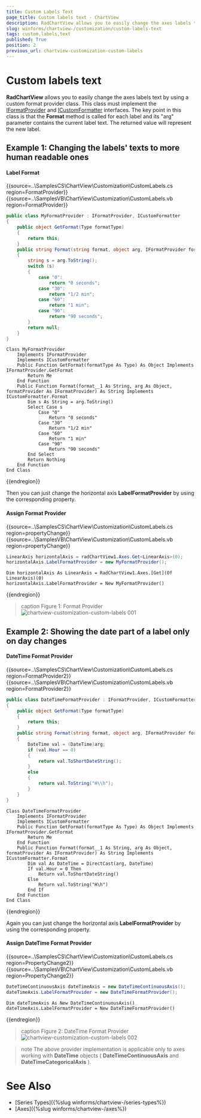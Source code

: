```yaml
---
title: Custom Labels Text
page_title: Custom labels text - ChartView
description: RadChartView allows you to easily change the axes labels text by using a custom format provider class.
slug: winforms/chartview-/customization/custom-labels-text
tags: custom,labels,text
published: True
position: 2
previous_url: chartview-customization-custom-labels
---
```


# Custom labels text

__RadChartView__ allows you to easily change the axes labels text by using a custom format provider class. This class must implement the [IFormatProvider](http://msdn.microsoft.com/en-us/library/system.iformatprovider.aspx) and [ICustomFormatter](http://msdn.microsoft.com/en-us/library/system.icustomformatter(v=vs.110).aspx) interfaces. The key point in this class is that the __Format__ method is called for each label and its "arg" parameter contains the current label text. The returned value will represent the new label.   

## Example 1: Changing the labels' texts to more human readable ones

#### Label Format

{{source=..\SamplesCS\ChartView\Customization\CustomLabels.cs region=FormatProvider}} 
{{source=..\SamplesVB\ChartView\Customization\CustomLabels.vb region=FormatProvider}} 

````C#
public class MyFormatProvider : IFormatProvider, ICustomFormatter
{
    public object GetFormat(Type formatType)
    {
        return this;
    }
    public string Format(string format, object arg, IFormatProvider formatProvider)
    {
        string s = arg.ToString();
        switch (s)
        {
            case "0":
                return "0 seconds";
            case "30":
                return "1/2 min";
            case "60":
                return "1 min";
            case "90":
                return "90 seconds";
        }
        return null;
    }
}

````
````VB.NET
Class MyFormatProvider
    Implements IFormatProvider
    Implements ICustomFormatter
    Public Function GetFormat(formatType As Type) As Object Implements IFormatProvider.GetFormat
        Return Me
    End Function
    Public Function Format(format__1 As String, arg As Object, formatProvider As IFormatProvider) As String Implements ICustomFormatter.Format
        Dim s As String = arg.ToString()
        Select Case s
            Case "0"
                Return "0 seconds"
            Case "30"
                Return "1/2 min"
            Case "60"
                Return "1 min"
            Case "90"
                Return "90 seconds"
        End Select
        Return Nothing
    End Function
End Class

````

{{endregion}}

Then you can just change the horizontal axis __LabelFormatProvider__ by using the corresponding property. 

#### Assign Format Provider

{{source=..\SamplesCS\ChartView\Customization\CustomLabels.cs region=propertyChange}} 
{{source=..\SamplesVB\ChartView\Customization\CustomLabels.vb region=propertyChange}} 

````C#
LinearAxis horizontalAxis = radChartView1.Axes.Get<LinearAxis>(0);
horizontalAxis.LabelFormatProvider = new MyFormatProvider();

````
````VB.NET
Dim horizontalAxis As LinearAxis = RadChartView1.Axes.[Get](Of LinearAxis)(0)
horizontalAxis.LabelFormatProvider = New MyFormatProvider()

````

{{endregion}}

>caption Figure 1: Format Provider
![chartview-customization-custom-labels 001](images/chartview-customization-custom-labels001.png)

##  Example 2: Showing the date part of a label only on day changes 

#### DateTime Format Provider

{{source=..\SamplesCS\ChartView\Customization\CustomLabels.cs region=FormatProvider2}} 
{{source=..\SamplesVB\ChartView\Customization\CustomLabels.vb region=FormatProvider2}} 

````C#
public class DateTimeFormatProvider : IFormatProvider, ICustomFormatter
{
    public object GetFormat(Type formatType)
    {
        return this;
    }
    public string Format(string format, object arg, IFormatProvider formatProvider)
    {
        DateTime val = (DateTime)arg;
        if (val.Hour == 0)
        {
            return val.ToShortDateString();
        }
        else
        {
            return val.ToString("H\\h");
        }
    }
}

````
````VB.NET
Class DateTimeFormatProvider
    Implements IFormatProvider
    Implements ICustomFormatter
    Public Function GetFormat(formatType As Type) As Object Implements IFormatProvider.GetFormat
        Return Me
    End Function
    Public Function Format(format__1 As String, arg As Object, formatProvider As IFormatProvider) As String Implements ICustomFormatter.Format
        Dim val As DateTime = DirectCast(arg, DateTime)
        If val.Hour = 0 Then
            Return val.ToShortDateString()
        Else
            Return val.ToString("H\h")
        End If
    End Function
End Class

````

{{endregion}}  

Again you can just change the horizontal axis __LabelFormatProvider__ by using the corresponding property.  

#### Assign DateTime Format Provider

{{source=..\SamplesCS\ChartView\Customization\CustomLabels.cs region=PropertyChange2}} 
{{source=..\SamplesVB\ChartView\Customization\CustomLabels.vb region=PropertyChange2}} 

````C#
DateTimeContinuousAxis dateTimeAxis = new DateTimeContinuousAxis();
dateTimeAxis.LabelFormatProvider = new DateTimeFormatProvider();

````
````VB.NET
Dim dateTimeAxis As New DateTimeContinuousAxis()
dateTimeAxis.LabelFormatProvider = New DateTimeFormatProvider()

````

{{endregion}}

>caption Figure 2: DateTime Format Provider
![chartview-customization-custom-labels 002](images/chartview-customization-custom-labels002.png)

>note The above provider implementation is applicable only to axes working with __DateTime__ objects  ( __DateTimeContinuousAxis__ and __DateTimeCategoricalAxis__ ).
>

# See Also

* [Series Types]({%slug winforms/chartview-/series-types%})
* [Axes]({%slug winforms/chartview-/axes%})
